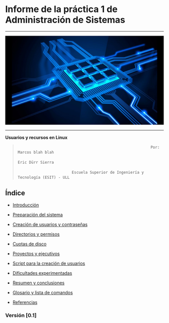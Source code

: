 
# Informe de la práctica 1 de Administración de Sistemas
___
![imagen](portada.jpg)
___



__Usuarios y recursos en Linux__
>
>
>
>                                                                Por: Marcos blah blah
>                                                                     Eric Dürr Sierra
>                       
>                             Escuela Superior de Ingeniería y Tecnología (ESIT) - ULL
>
>
>
>

## Índice
- [Introducción](INTROD.md "introducción al documento, sus objetivos y contexto")

- [Preparación del sistema](PREPARACION.m "Explicación de la preparación del servidor y el cliente")
- [Creación de usuarios y contraseñas](USUARIOS.md "detalles sobre la creación de usuarios")
- [Directorios y permisos](DIRECTORIOS.md "Proceso y aspectos sobre los directorios de los usuarios")
- [Cuotas de disco](CUOTAS.md "Explicaicón sobre las cuotas de los usuarios")
- [Proyectos y ejecutivos](PROYECTOS.md "Explicación de los aspectos relativos a los proyectos")
- [Script para la creación de usuarios](SCRIPT.md "Desarrollo de un script que agiliza tareas")
- [Dificultades experimentadas](DIFICULTADES.md "Obstaculos observados en el proceso de la práctica")
- [Resumen y conclusiones](RESUMEN.md "Resumen sobre el proceso seguido y las conclusiones consecuentes")
- [Glosario y lista de comandos](GLOSARIO.md "Lista de definifiones y breve explicación de los comandos y términos más destacados de la práctica")
- [Referencias](REFERENCIAS.md "Documento con enlaces a referencias empleadas en el proceso de la práctica")



### Versión [0.1]